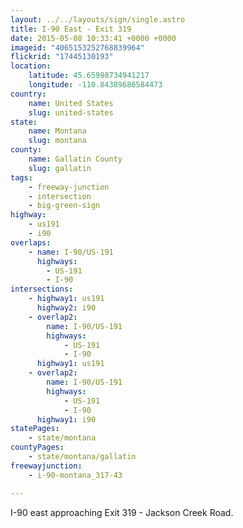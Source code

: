 ```yaml
---
layout: ../../layouts/sign/single.astro
title: I-90 East - Exit 319
date: 2015-05-08 10:33:41 +0000 +0000
imageid: "4065153252768839964"
flickrid: "17445130193"
location:
    latitude: 45.65988734941217
    longitude: -110.84389686584473
country:
    name: United States
    slug: united-states
state:
    name: Montana
    slug: montana
county:
    name: Gallatin County
    slug: gallatin
tags:
    - freeway-junction
    - intersection
    - big-green-sign
highway:
    - us191
    - i90
overlaps:
    - name: I-90/US-191
      highways:
        - US-191
        - I-90
intersections:
    - highway1: us191
      highway2: i90
    - overlap2:
        name: I-90/US-191
        highways:
            - US-191
            - I-90
      highway1: us191
    - overlap2:
        name: I-90/US-191
        highways:
            - US-191
            - I-90
      highway1: i90
statePages:
    - state/montana
countyPages:
    - state/montana/gallatin
freewayjunction:
    - i-90-montana_317-43

---
```

I-90 east approaching Exit 319 - Jackson Creek Road.